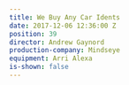 ```yaml
---
title: We Buy Any Car Idents
date: 2017-12-06 12:36:00 Z
position: 39
director: Andrew Gaynord
production-company: Mindseye
equipment: Arri Alexa
is-shown: false
---
```


